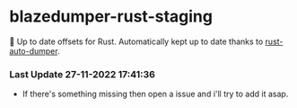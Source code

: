 # blazedumper-rust-staging

🚀 Up to date offsets for Rust. Automatically kept up to date thanks to [rust-auto-dumper](https://github.com/Akandesh/rust-auto-dumper).


### Last Update 27-11-2022 17:41:36
- If there's something missing then open a issue and i'll try to add it asap.